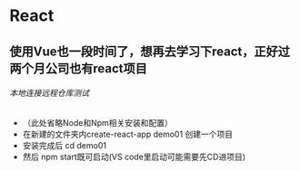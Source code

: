 # React
使用Vue也一段时间了，想再去学习下react，正好过两个月公司也有react项目
----
###### 本地连接远程仓库测试
* （此处省略Node和Npm相关安装和配置）
* 在新建的文件夹内create-react-app demo01 创建一个项目
* 安装完成后 cd demo01
* 然后 npm start既可启动(VS code里启动可能需要先CD进项目)

